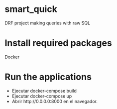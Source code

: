 # smart_quick


DRF project making queries with raw SQL

<h1>Install required packages</h1>

Docker

<h1>Run the applications</h1>
<ul>
  <li>Ejecutar docker-compose build</li>
  <li>Ejecutar docker-compose up</li>
  <li>Abrir http://0.0.0.0:8000 en el navegador.</li>
</ul>

